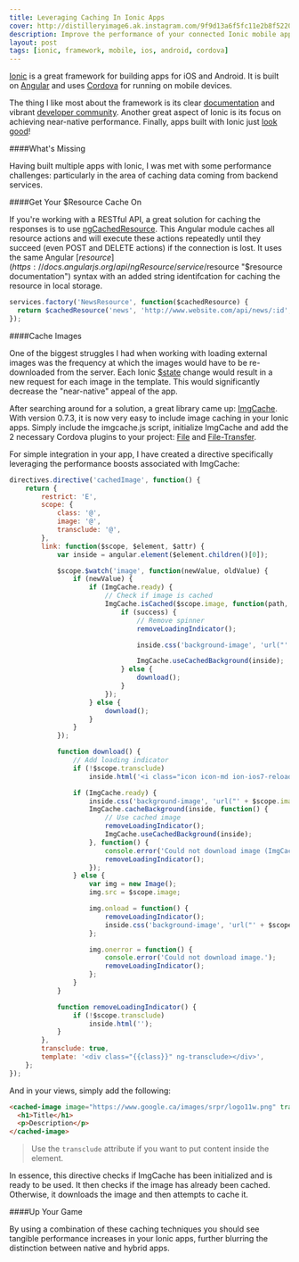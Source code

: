 ```yaml
---
title: Leveraging Caching In Ionic Apps
cover: http://distilleryimage6.ak.instagram.com/9f9d13a6f5fc11e2b8f522000a1fbce9_7.jpg
description: Improve the performance of your connected Ionic mobile apps by caching your resources and downloaded images.
layout: post
tags: [ionic, framework, mobile, ios, android, cordova]
---
```

[Ionic](http://ionicframework.com "Ionic Framework") is a great framework for building apps for iOS and Android. It is built on [Angular](http://angularjs.org "AngularJS") and uses [Cordova](http://cordova.apache.org "Cordova Apache") for running on mobile devices.

The thing I like most about the framework is its clear [documentation](http://ionicframework.com/docs "Ionic Framework Docs") and vibrant [developer community](http://forum.ionicframework.com "Ionic Forum"). Another great aspect of Ionic is its focus on achieving near-native performance. Finally, apps built with Ionic just [look good](http://showcase.ionicframework.com "Ionic App Showcase")!

####What's Missing

Having built multiple apps with Ionic, I was met with some performance challenges: particularly in the area of caching data coming from backend services.

<!--excerpt-->

####Get Your $Resource Cache On

If you're working with a RESTful API, a great solution for caching the responses is to use [ngCachedResource](https://github.com/goodeggs/angular-cached-resource "ngCachedResource (angular-cached-resource)"). This Angular module caches all resource actions and will execute these actions repeatedly until they succeed (even POST and DELETE actions) if the connection is lost. It uses the same Angular [$resource](https://docs.angularjs.org/api/ngResource/service/$resource "$resource documentation") syntax with an added string identifcation for caching the resource in local storage.

```javascript
services.factory('NewsResource', function($cachedResource) {
  return $cachedResource('news', 'http://www.website.com/api/news/:id', {id: '@id'});
});
```

####Cache Images

One of the biggest struggles I had when working with loading external images was the frequency at which the images would have to be re-downloaded from the server. Each Ionic [$state](https://github.com/angular-ui/ui-router "AngularUI Router") change would result in a new request for each image in the template. This would significantly decrease the "near-native" appeal of the app.

After searching around for a solution, a great library came up: [ImgCache](https://github.com/chrisben/imgcache.js "ImgCache for Cordova"). With version 0.7.3, it is now very easy to include image caching in your Ionic apps. Simply include the imgcache.js script, initialize ImgCache and add the 2 necessary Cordova plugins to your project: [File](https://github.com/apache/cordova-plugin-file "Cordova File plugin") and [File-Transfer](https://github.com/apache/cordova-plugin-file-transfer "Cordova File-Transfer plugin").

For simple integration in your app, I have created a directive specifically leveraging the performance boosts associated with ImgCache:

```javascript
directives.directive('cachedImage', function() {
    return {
        restrict: 'E',
        scope: {
            class: '@',
            image: '@',
            transclude: '@',
        },
        link: function($scope, $element, $attr) {
            var inside = angular.element($element.children()[0]);

            $scope.$watch('image', function(newValue, oldValue) {
                if (newValue) {
                    if (ImgCache.ready) {
                        // Check if image is cached
                        ImgCache.isCached($scope.image, function(path, success) {
                            if (success) {
                                // Remove spinner
                                removeLoadingIndicator();

                                inside.css('background-image', 'url("' + $scope.image + '")');

                                ImgCache.useCachedBackground(inside);
                            } else {
                                download();
                            }
                        });
                    } else {
                        download();
                    }
                }
            });

            function download() {
                // Add loading indicator
                if (!$scope.transclude)
                    inside.html('<i class="icon icon-md ion-ios7-reloading"></i>');

                if (ImgCache.ready) {
                    inside.css('background-image', 'url("' + $scope.image + '")');
                    ImgCache.cacheBackground(inside, function() {
                        // Use cached image
                        removeLoadingIndicator();
                        ImgCache.useCachedBackground(inside);
                    }, function() {
                        console.error('Could not download image (ImgCache).');
                        removeLoadingIndicator();
                    });
                } else {
                    var img = new Image();
                    img.src = $scope.image;

                    img.onload = function() {
                        removeLoadingIndicator();
                        inside.css('background-image', 'url("' + $scope.image + '")');
                    };

                    img.onerror = function() {
                        console.error('Could not download image.');
                        removeLoadingIndicator();
                    };
                }
            }

            function removeLoadingIndicator() {
                if (!$scope.transclude)
                    inside.html('');
            }
        },
        transclude: true,
        template: '<div class="{{class}}" ng-transclude></div>',
    };
});
```
And in your views, simply add the following:

```html
<cached-image image="https://www.google.ca/images/srpr/logo11w.png" transclude="true">
  <h1>Title</h1>
  <p>Description</p>
</cached-image>
```

> Use the `transclude` attribute if you want to put content inside the element.

In essence, this directive checks if ImgCache has been initialized and is ready to be used. It then checks if the image has already been cached. Otherwise, it downloads the image and then attempts to cache it.

####Up Your Game

By using a combination of these caching techniques you should see tangible performance increases in your Ionic apps, further blurring the distinction between native and hybrid apps.
